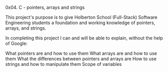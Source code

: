 0x04. C - pointers, arrays and strings

This project's purpose is to give Holberton School
(Full-Stack) Software Engineering students a foundation and
working knowledge of pointers, arrays, and strings.

In completing this project I can and will be able to explain,
without the help of Google:

What pointers are and how to use them
What arrays are and how to use them
What the differences between pointers and arrays are
How to use strings and how to manipulate them
Scope of variables